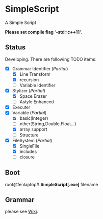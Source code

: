 # SimpleScript
A Simple Script

**Please set compile flag '-std=c++11'**.

## Status
Developing. There are following TODO items:
- [x] Grammar Identifier (*Partial*)
    - [x] Line Transform
    - [x] recursion
    - [ ] Variable Identifier
- [x] Stylizer (*Partial*)
    - [x] Space Erazer
    - [ ] Astyle Enhanced
- [x] Executer
- [x] Variable (*Partial*)
	- [x] basic(Integer)
	- [ ] other(String,Double,Float...)
	- [x] array support
	- [ ] Structure
- [x] FileSystem (*Partial*)
	- [x] SingleFile
	- [x] includes
	- [ ] closure

## Boot
root@fenlaptop# **SimpleScript[.exe]** filename
## Grammar
please see [Wiki](https://github.com/Fedoraer/SimpleScript/wiki).
